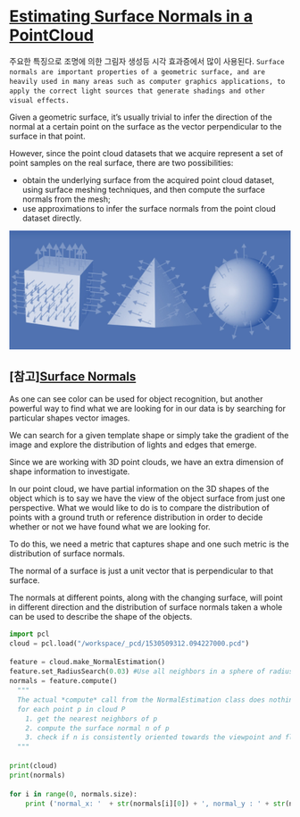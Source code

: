 # [Estimating Surface Normals in a PointCloud](http://pointclouds.org/documentation/tutorials/normal_estimation.php#normal-estimation)

주요한 특징으로 조명에 의한 그림자 생성등 시각 효과증에서 많이 사용된다. `Surface normals are important properties of a geometric surface, and are heavily used in many areas such as computer graphics applications, to apply the correct light sources that generate shadings and other visual effects.`

Given a geometric surface, it’s usually trivial to infer the direction of the normal at a certain point on the surface as the vector perpendicular to the surface in that point. 

However, since the point cloud datasets that we acquire represent a set of point samples on the real surface, there are two possibilities:
- obtain the underlying surface from the acquired point cloud dataset, using surface meshing techniques, and then compute the surface normals from the mesh;
- use approximations to infer the surface normals from the point cloud dataset directly.


![](https://github.com/fouliex/RoboticPerception/raw/master/pr2_robot/misc/SurfaceNormal.JPG)

## [참고][Surface Normals](https://github.com/fouliex/RoboticPerception#surface-normals)


As one can see color can be used for object recognition, but another powerful way to find what we are looking for in our data is by searching for particular shapes vector images. 

We can search for a given template shape or simply take the gradient of the image and explore the distribution of lights and edges that emerge. 

Since we are working with 3D point clouds, we have an extra dimension of shape information to investigate. 

In our point cloud, we have partial information on the 3D shapes of the object which is to say we have the view of the object surface from just one perspective. What we would like to do is to compare the distribution of points with a ground truth or reference distribution in order to decide whether or not we have found what we are looking for. 

To do this, we need a metric that captures shape and one such metric is the distribution of surface normals.

The normal of a surface is just a unit vector that is perpendicular to that surface. 

The normals at different points, along with the changing surface, will point in different direction and the distribution of surface normals taken a whole can be used to describe the shape of the objects. 



```python 
import pcl
cloud = pcl.load("/workspace/_pcd/1530509312.094227000.pcd")

feature = cloud.make_NormalEstimation()
feature.set_RadiusSearch(0.03) #Use all neighbors in a sphere of radius 3cm
normals = feature.compute()
  """
  The actual *compute* call from the NormalEstimation class does nothing internally but:
  for each point p in cloud P
    1. get the nearest neighbors of p
    2. compute the surface normal n of p
    3. check if n is consistently oriented towards the viewpoint and flip otherwise
  """

print(cloud)
print(normals)

for i in range(0, normals.size):
    print ('normal_x: '  + str(normals[i][0]) + ', normal_y : ' + str(normals[i][1])  + ', normal_z : ' + str(normals[i][2]))
```